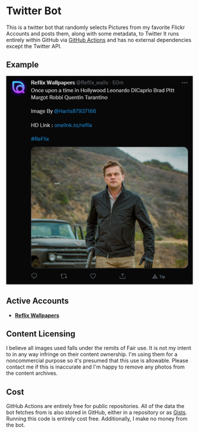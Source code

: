 # Twitter Bot

This is a twitter bot that randomly selects Pictures from my favorite Flickr Accounts and posts them, along with some metadata, to Twitter It runs entirely within GitHub via [GitHub Actions](https://github.com/features/actions) and has no external dependencies except the Twitter API.

## Example

![example tweet](scratch/tweet.png)

## Active Accounts

- **[Reflix Wallpapers](https://twitter.com/Reflix_walls)** 

## Content Licensing

I believe all images used falls under the remits of Fair use. It is not my intent to in any way infringe on their content ownership. I'm using them for a noncommercial purpose so it's presumed that this use is allowable. Please contact me if this is inaccurate and I'm happy to remove any photos from the content archives.

## Cost

GitHub Actions are entirely free for public repositories. All of the data the bot fetches from is also stored in GitHub, either in a repository or as [Gists](https://gist.github.com/). Running this code is entirely cost free. Additionally, I make no money from the bot.

